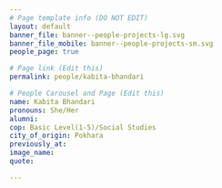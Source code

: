 ```yaml
---
# Page template info (DO NOT EDIT)
layout: default
banner_file: banner--people-projects-lg.svg
banner_file_mobile: banner--people-projects-sm.svg
people_page: true

# Page link (Edit this)
permalink: people/kabita-bhandari

# People Carousel and Page (Edit this)
name: Kabita Bhandari
pronouns: She/Her
alumni: 
cop: Basic Level(1-5)/Social Studies
city_of_origin: Pokhara
previously_at: 
image_name:
quote: 

---
```

